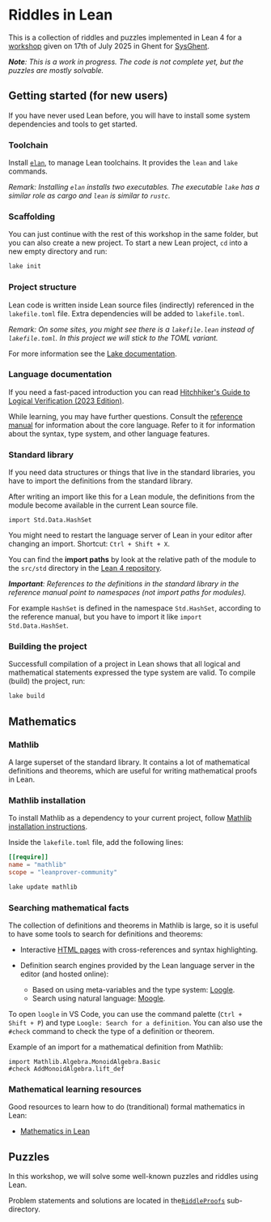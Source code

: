 # Riddles in Lean

This is a collection of riddles and puzzles implemented in Lean 4 for a [workshop](https://sysghent.be/events/lean/) given on 17th of July 2025 in Ghent for [SysGhent](https://sysghent.be).

_**Note**: This is a work in progress. The code is not complete yet, but the puzzles are mostly solvable._

## Getting started (for new users)

If you have never used Lean before, you will have to install some system dependencies and tools to get started.

### Toolchain

Install [`elan`](https://github.com/leanprover/elan), to manage Lean toolchains. It provides the `lean` and `lake` commands.

_Remark: Installing `elan` installs two executables. The executable `lake` has a similar role as cargo and `lean` is similar to `rustc`._

### Scaffolding

You can just continue with the rest of this workshop in the same folder, but you can also create a new project. To start a new Lean project, `cd` into a new empty directory and run:

```bash
lake init
```

### Project structure

Lean code is written inside Lean source files (indirectly) referenced in the `lakefile.toml` file. Extra dependencies will be added to `lakefile.toml`.

_Remark: On some sites, you might see there is a `lakefile.lean` instead of `lakefile.toml`. In this project we will stick to the TOML variant._

For more information see the [Lake documentation](https://lean-lang.org/doc/reference/latest/Build-Tools-and-Distribution/Lake/#--tech-term-package-configuration).

### Language documentation

If you need a fast-paced introduction you can read [Hitchhiker's Guide to Logical Verification (2023 Edition)](https://lean-forward.github.io/hitchhikers-guide/2023/).

While learning, you may have further questions. Consult the [reference manual](https://lean-lang.org/doc/reference/latest/) for information about the core language. Refer to it for information about the syntax, type system, and other language features.

### Standard library

If you need data structures or things that live in the standard libraries, you have to import the definitions from the standard library.

After writing an import like this for a Lean module, the definitions from the module become available in the current Lean source file.

```lean
import Std.Data.HashSet
```

You might need to restart the language server of Lean in your editor after changing an import. Shortcut: `Ctrl + Shift + X`.

You can find the **import paths** by look at the relative path of the module to the `src/std` directory in the [Lean 4 repository](https://github.com/leanprover/lean4/tree/master/src/Std).

_**Important**: References to the definitions in the standard library in the reference manual point to namespaces (not import paths for modules)._

For example `HashSet` is defined in the namespace `Std.HashSet`, according to the reference manual, but you have to import it like `import Std.Data.HashSet`.

### Building the project

Successfull compilation of a project in Lean shows that all logical and mathematical statements expressed the type system are valid. To compile (build) the project, run:

```bash
lake build
```

## Mathematics

### Mathlib

A large superset of the standard library. It contains a lot of mathematical definitions and theorems, which are useful for writing mathematical proofs in Lean.

### Mathlib installation

To install Mathlib as a dependency to your current project, follow [Mathlib installation instructions](https://github.com/leanprover-community/mathlib4/wiki/Using-mathlib4-as-a-dependency).

Inside the `lakefile.toml` file, add the following lines:

```toml
[[require]]
name = "mathlib"
scope = "leanprover-community"
```

```bash
lake update mathlib
```

### Searching mathematical facts

The collection of definitions and theorems in Mathlib is large, so it is useful to have some tools to search for definitions and theorems:

- Interactive [HTML pages](https://leanprover-community.github.io/mathlib4_docs/Mathlib.html) with cross-references and syntax highlighting.

- Definition search engines provided by the Lean language server in the editor (and hosted online):
  - Based on using meta-variables and the type system: [Loogle](https://loogle.lean-lang.org/).
  - Search using natural language: [Moogle](https://moogle.ai/).

To open `loogle` in VS Code, you can use the command palette (`Ctrl + Shift + P`) and type `Loogle: Search for a definition`. You can also use the `#check` command to check the type of a definition or theorem.

Example of an import for a mathematical definition from Mathlib:

```lean
import Mathlib.Algebra.MonoidAlgebra.Basic
#check AddMonoidAlgebra.lift_def
```

### Mathematical learning resources

Good resources to learn how to do (tranditional) formal mathematics in Lean:

- [Mathematics in Lean](https://leanprover-community.github.io/mathematics_in_lean)

## Puzzles

In this workshop, we will solve some well-known puzzles and riddles using Lean.

Problem statements and solutions are located in the[`RiddleProofs`](./RiddleProofs) sub-directory.
